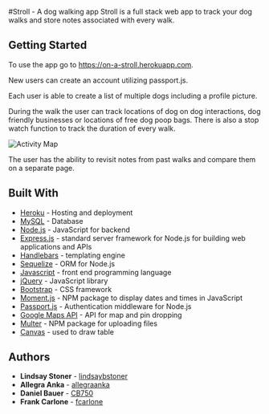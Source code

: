 #Stroll -  A dog walking app
Stroll is a full stack web app to track your dog walks and store notes associated with every walk.

## Getting Started
To use the app go to https://on-a-stroll.herokuapp.com.

New users can create an account utilizing passport.js.

Each user is able to create a list of multiple dogs including a profile picture.

During the walk the user can track locations of dog on dog interactions, dog friendly businesses or locations of free dog poop bags.
There is also a stop watch function to track the duration of every walk.

![Activity Map ](https://lh3.googleusercontent.com/jV-yQJRL5ABm-GuPaWwm57-Sktsm4RDYxvwtcvpOY9RJalQxjtp3YfghavDPXIjf2EwFI_-7klBE "Map")

The user has the ability to revisit notes from past walks and compare them on a separate page.

## Built With
* [Heroku](https://heroku.com) - Hosting and deployment 
* [MySQL](https://www.mysql.com/) - Database
* [Node.js](https://nodejs.org/en/) - JavaScript for backend
* [Express.js](https://expressjs.com/) - standard server framework for Node.js for building web applications and APIs
* [Handlebars](https://handlebarsjs.com/) - templating engine
* [Sequelize](http://docs.sequelizejs.com/) - ORM for Node.js
* [Javascript](https://www.javascript.com/) - front end programming language
* [jQuery](https://jquery.com/) - JavaScript library
* [Bootstrap](https://getbootstrap.com/) - CSS framework
* [Moment.js](https://momentjs.com/) - NPM package to display dates and times in JavaScript
* [Passport.js](http://www.passportjs.org/) - Authentication middleware for Node.js
* [Google Maps API](https://developers.google.com/maps/documentation/) - API for map and pin dropping
* [Multer](https://www.npmjs.com/package/multer) - NPM package for uploading files
* [Canvas](https://developer.mozilla.org/en-US/docs/Web/API/Canvas_API/Tutorial) - used to draw table

## Authors
* **Lindsay Stoner** - [lindsaybstoner](https://github.com/lindsaybstoner)
* **Allegra Anka** - [allegraanka](https://github.com/allegraanka)
* **Daniel Bauer** - [CB750](https://github.com/CB750)
* **Frank Carlone** - [fcarlone](https://github.com/fcarlone)





  
